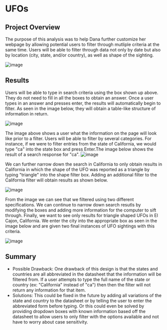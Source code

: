 # UFOs
## Project Overview
The purpose of this analysis was to help Dana further customize her webpage by allowing potential users to filter through mutliple criteria at the same time. Users will be able to filter through data not only by date but also by location (city, state, and/or country), as well as shape of the sighting. 

![image](https://user-images.githubusercontent.com/102090016/173246504-51706be0-355b-4e01-bafe-e28e58d1747d.png)

## Results
Users will be able to type in search criteria using the box shown up above. They do not need to fill in all the boxes to obtain an answer. Once a user types in an answer and presses enter, the results will automatically begin to filter. As seen in the image below, they will obtain a table-like structure of information in return. 

![image](https://user-images.githubusercontent.com/102090016/173246762-23393f24-6704-4fa2-9b84-c3709809665b.png)


The image above shows a user what the information on the page will look like prior to a filter. 
Users will be able to filter by several categories. For instance, if we were to filter entries from the state of California, we would type "ca" into the state box and press Enter.The image below shows the result of a search response for "ca". 
![image](https://user-images.githubusercontent.com/102090016/174162918-529fb33a-bb06-448d-875f-d1562f1f505a.png)

We can further narrow down the search in California to only obtain results in California in which the shape of the UFO was reported as a triangle by typing "triangle" into the shape filter box. Adding an additional filter to the California filter will obtain results as shown below. 

![image](https://user-images.githubusercontent.com/102090016/174163430-5905d5a9-1bc6-4c83-b440-de41d359e9f6.png)

From the image we can see that we filtered using two different specifications. We can continue to narrow down search resutls by modifying the boxes and adding more information for the computer to sift through. Finally, we want to see only results for triangle shaped UFOs in El Cajon, California. We enter the city into the appropriate box as seen in the image below and are given two final instances of UFO sightings with this criteria. 

![image](https://user-images.githubusercontent.com/102090016/174168709-7e0191a3-8738-479f-ab74-231ce2e85e1d.png)

## Summary
- Possible Drawback: One drawback of this design is that the states and countries are all abbreviated in the datasheet that the information will be filtered from. If a user attempts to type the full name of the state or country (ex: "California" instead of "ca") then then the filter will not return any information for that item. 
- Solutions: This could be fixed in the future by adding all variations of the state and country to the datasheet or by telling the user to enter the abbreviated form before typing. Or this could even be solved by providing dropdown boxes with known information based off the datasheet to allow users to only filter with the options available and not have to worry about case sensitivity.
